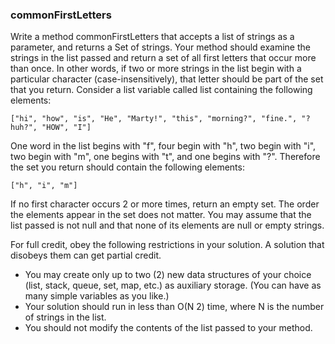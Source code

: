 <div class="viewer">

### commonFirstLetters

<div>

Write a method commonFirstLetters that accepts a list of strings as a parameter, and returns a Set of strings. Your method should examine the strings in the list passed and return a set of all first letters that occur more than once. In other words, if two or more strings in the list begin with a particular character (case-insensitively), that letter should be part of the set that you return. Consider a list variable called list containing the following elements:

    ["hi", "how", "is", "He", "Marty!", "this", "morning?", "fine.", "?huh?", "HOW", "I"]

One word in the list begins with "f", four begin with "h", two begin with "i", two begin with "m", one begins with "t", and one begins with "?". Therefore the set you return should contain the following elements:

    ["h", "i", "m"]

If no first character occurs 2 or more times, return an empty set. The order the elements appear in the set does not matter. You may assume that the list passed is not null and that none of its elements are null or empty strings.

For full credit, obey the following restrictions in your solution. A solution that disobeys them can get partial credit.

*   You may create only up to two (2) new data structures of your choice (list, stack, queue, set, map, etc.) as auxiliary storage. (You can have as many simple variables as you like.)
*   Your solution should run in less than O(N 2) time, where N is the number of strings in the list.
*   You should not modify the contents of the list passed to your method.

</div>

</div>